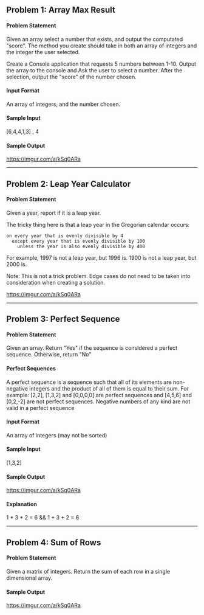 ## Problem 1: Array Max Result

#### Problem Statement
Given an array select a number that exists, and output the computated "score". The method you create should take in
both an array of integers and the integer the user selected.

Create a Console application that requests 5 numbers between 1-10. Output the array to the console and Ask the user to
select a number. After the selection, output the "score" of the number chosen.

#### Input Format
An array of integers, and the number chosen.

#### Sample Input
[6,4,4,1,3] , 4

#### Sample Output
https://imgur.com/a/kSq0ARa

<hr />

## Problem 2: Leap Year Calculator

#### Problem Statement
Given a year, report if it is a leap year.

The tricky thing here is that a leap year in the Gregorian calendar occurs:

```
on every year that is evenly divisible by 4
  except every year that is evenly divisible by 100
    unless the year is also evenly divisible by 400

```

For example, 1997 is not a leap year, but 1996 is. 1900 is not a leap year, but 2000 is.

Note: This is not a trick problem. Edge cases do not need to be taken into consideration when creating a solution.

https://imgur.com/a/kSq0ARa

<hr />

## Problem 3: Perfect Sequence

#### Problem Statement
Given an array. Return "Yes" if the sequence is considered a perfect sequence. Otherwise, return "No"

#### Perfect Sequences
A perfect sequence is a sequence such that all of its elements are non-negative integers and the product of all of them is equal to their sum. 
For example: [2,2], [1,3,2] and [0,0,0,0] are perfect sequences and [4,5,6] and [0,2,-2] are not perfect sequences. Negative numbers of any kind are not valid in 
a perfect sequence

#### Input Format
An array of integers (may not be sorted)

#### Sample Input
[1,3,2]

#### Sample Output
https://imgur.com/a/kSq0ARa

#### Explanation
1 * 3 * 2 = 6 && 1 + 3 + 2 = 6

<hr />

## Problem 4: Sum of Rows

#### Problem Statement
Given a matrix of integers. Return the sum of each row in a single dimensional array. 



#### Sample Output
https://imgur.com/a/kSq0ARa

